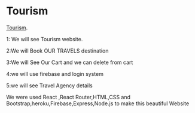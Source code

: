 # Tourism

 [Tourism](https://tourism-3c19e.web.app/).

1: We will see  Tourism website.

2:We will Book OUR TRAVELS destination

3:We will See Our Cart and we can delete from cart

4:we will use firebase and login system

5:we will see Travel Agency  details 

We were used React ,React Router,HTML,CSS and Bootstrap,heroku,Firebase,Express,Node.js to make this beautiful Website
